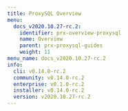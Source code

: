 ```yaml
---
title: ProxySQL Overview
menu:
  docs_v2020.10.27-rc.2:
    identifier: prx-overview-proxysql
    name: Overview
    parent: prx-proxysql-guides
    weight: 11
menu_name: docs_v2020.10.27-rc.2
info:
  cli: v0.14.0-rc.2
  community: v0.14.0-rc.2
  enterprise: v0.1.0-rc.2
  installer: v0.14.0-rc.2
  version: v2020.10.27-rc.2
---
```


